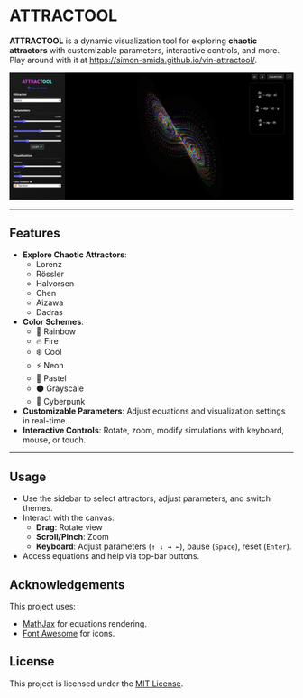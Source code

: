 # ATTRACTOOL

**ATTRACTOOL** is a dynamic visualization tool for exploring **chaotic attractors** with customizable parameters, interactive controls, and more. Play around with it at https://simon-smida.github.io/vin-attractool/.

![ATTRACTOOL Preview](./attractool.png)

---

## Features
- **Explore Chaotic Attractors**: 
  - Lorenz
  - Rössler
  - Halvorsen
  - Chen
  - Aizawa
  - Dadras
- **Color Schemes**: 
  - 🌈 Rainbow
  - 🔥 Fire
  - ❄️ Cool
  - ⚡ Neon
  - 🧁 Pastel
  - ⚫ Grayscale
  - 💜 Cyberpunk
- **Customizable Parameters**: Adjust equations and visualization settings in real-time.
- **Interactive Controls**: Rotate, zoom, modify simulations with keyboard, mouse, or touch.

---

## Usage
- Use the sidebar to select attractors, adjust parameters, and switch themes.
- Interact with the canvas:
  - **Drag**: Rotate view
  - **Scroll/Pinch**: Zoom
  - **Keyboard**: Adjust parameters (`↑ ↓ → ←`), pause (`Space`), reset (`Enter`).
- Access equations and help via top-bar buttons.

## Acknowledgements
This project uses:
- [MathJax](https://www.mathjax.org/) for equations rendering.
- [Font Awesome](https://fontawesome.com/) for icons.

## License
This project is licensed under the [MIT License](LICENSE).
